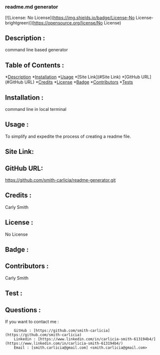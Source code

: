# 
  ### readme.md generator
  [![License: No License](https://img.shields.io/badge/License-No License-brightgreen)](https://opensource.org/license/No License)

  ## Description :
  command line based generator

  ## Table of Contents :
  *[Description](#description)
  *[Installation](#installation)
  *[Usage](#usuage)
  *[Site Link](#Site Link)
  *[GitHub URL](#GitHub URL)
  *[Credits](#Credits)
  *[License](#License)
  *[Badge](#Badge)
  *[Contributors](#Contributors)
  *[Tests](#Tests)

  ## Installation :
  command line in local terminal 

  ## Usage :
   To simplify and expedite the process of creating a readme file.

  ## Site Link: 
  
  
  ## GitHub URL:
   https://github.com/smith-carlicia/readme-generator.git
  ## Credits : 
  Carly Smith

  ## License :
  No License

  ## Badge :
  

  ## Contributors :
  Carly Smith

  ## Test :
  

  ## Questions :
  If you want to contact me :

        GitHub : [https://github.com/smith-carlicia](https://github.com/smith-carlicia)
        Linkedin : [https://www.linkedin.com/in/carlicia-smith-613194b4/](https://www.linkedin.com/in/carlicia-smith-613194b4/)
        Email : [smith.carlicia@gmail.com] <smith.carlicia@gmail.com>
